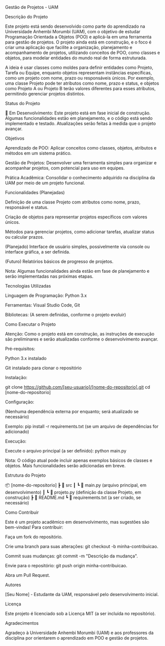 Gestão de Projetos - UAM

Descrição do Projeto

Este projeto está sendo desenvolvido como parte do aprendizado na Universidade Anhembi Morumbi (UAM), com o objetivo de estudar Programação Orientada a Objetos (POO) e aplicá-la em uma ferramenta para gestão de projetos. O projeto ainda está em construção, e o foco é criar uma aplicação que facilite a organização, planejamento e acompanhamento de projetos, utilizando conceitos de POO, como classes e objetos, para modelar entidades do mundo real de forma estruturada.

A ideia é usar classes como moldes para definir entidades como Projeto, Tarefa ou Equipe, enquanto objetos representam instâncias específicas, como um projeto com nome, prazo ou responsáveis únicos. Por exemplo, uma classe Projeto pode ter atributos como nome, prazo e status, e objetos como Projeto A ou Projeto B terão valores diferentes para esses atributos, permitindo gerenciar projetos distintos.

Status do Projeto

🚧 Em Desenvolvimento: Este projeto está em fase inicial de construção. Algumas funcionalidades estão em planejamento, e o código está sendo implementado e testado. Atualizações serão feitas à medida que o projeto avançar.

Objetivos





Aprendizado de POO: Aplicar conceitos como classes, objetos, atributos e métodos em um sistema prático.



Gestão de Projetos: Desenvolver uma ferramenta simples para organizar e acompanhar projetos, com potencial para uso em equipes.



Prática Acadêmica: Consolidar o conhecimento adquirido na disciplina da UAM por meio de um projeto funcional.

Funcionalidades (Planejadas)





Definição de uma classe Projeto com atributos como nome, prazo, responsável e status.



Criação de objetos para representar projetos específicos com valores únicos.



Métodos para gerenciar projetos, como adicionar tarefas, atualizar status ou calcular prazos.



(Planejado) Interface de usuário simples, possivelmente via console ou interface gráfica, a ser definida.



(Futuro) Relatórios básicos de progresso de projetos.

Nota: Algumas funcionalidades ainda estão em fase de planejamento e serão implementadas nas próximas etapas.

Tecnologias Utilizadas





Linguagem de Programação: Python 3.x



Ferramentas: Visual Studio Code, Git



Bibliotecas: (A serem definidas, conforme o projeto evoluir)

Como Executar o Projeto

Atenção: Como o projeto está em construção, as instruções de execução são preliminares e serão atualizadas conforme o desenvolvimento avançar.





Pré-requisitos:





Python 3.x instalado



Git instalado para clonar o repositório



Instalação:

git clone https://github.com/[seu-usuario]/[nome-do-repositorio].git
cd [nome-do-repositorio]



Configuração:





(Nenhuma dependência externa por enquanto; será atualizado se necessário)



Exemplo: pip install -r requirements.txt (se um arquivo de dependências for adicionado)



Execução:





Execute o arquivo principal (a ser definido): python main.py



Nota: O código atual pode incluir apenas exemplos básicos de classes e objetos. Mais funcionalidades serão adicionadas em breve.

Estrutura do Projeto

📦 [nome-do-repositorio]
 ┣ 📂 src
 ┃ ┗ 📜 main.py (arquivo principal, em desenvolvimento)
 ┃ ┗ 📜 projeto.py (definição da classe Projeto, em construção)
 ┣ 📜 README.md
 ┗ 📜 requirements.txt (a ser criado, se necessário)

Como Contribuir

Este é um projeto acadêmico em desenvolvimento, mas sugestões são bem-vindas! Para contribuir:





Faça um fork do repositório.



Crie uma branch para suas alterações: git checkout -b minha-contribuicao.



Commit suas mudanças: git commit -m "Descrição da mudança".



Envie para o repositório: git push origin minha-contribuicao.



Abra um Pull Request.

Autores





[Seu Nome] - Estudante da UAM, responsável pelo desenvolvimento inicial.

Licença

Este projeto é licenciado sob a Licença MIT (a ser incluída no repositório).

Agradecimentos

Agradeço à Universidade Anhembi Morumbi (UAM) e aos professores da disciplina por orientarem o aprendizado em POO e gestão de projetos.
